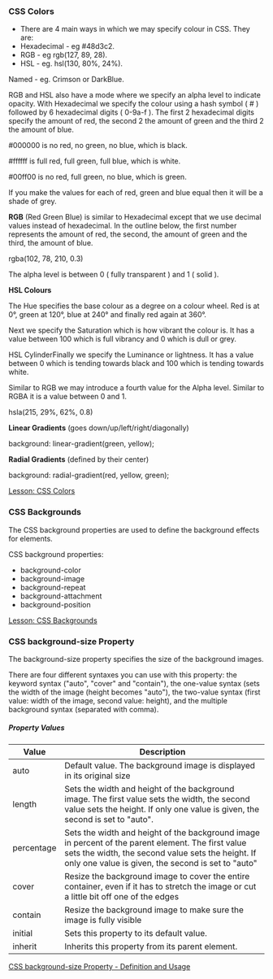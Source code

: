 ### CSS Colors
- There are 4 main ways in which we may specify colour in CSS. They are:
- Hexadecimal - eg #48d3c2.
- RGB - eg rgb(127, 89, 28).
- HSL - eg. hsl(130, 80%, 24%).

Named - eg. Crimson or DarkBlue.

RGB and HSL also have a mode where we specify an alpha level to indicate opacity.
With Hexadecimal we specify the colour using a hash symbol ( \# ) followed by 6 hexadecimal digits ( 0-9a-f ). 
The first 2 hexadecimal digits specify the amount of red, the second 2 the amount of green and the third 2 the amount of blue.

\#000000 is no red, no green, no blue, which is black.

\#ffffff is full red, full green, full blue, which is white.

\#00ff00 is no red, full green, no blue, which is green.

If you make the values for each of red, green and blue equal then it will be a shade of grey.

**RGB** (Red Green Blue) is similar to Hexadecimal except that we use decimal values instead of hexadecimal. In the outline below, the first number represents the amount of red, the second, the amount of green and the third, the amount of blue.

rgba(102, 78, 210, 0.3)

The alpha level is between 0 ( fully transparent ) and 1 ( solid ).

**HSL Colours**

The Hue specifies the base colour as a degree on a colour wheel. Red is at 0°, green at 120°, blue at 240° and finally red again at 360°.

Next we specify the Saturation which is how vibrant the colour is. It has a value between 100 which is full vibrancy and 0 which is dull or grey.

HSL CylinderFinally we specify the Luminance or lightness. It has a value between 0 which is tending towards black and 100 which is tending towards white.

Similar to RGB we may introduce a fourth value for the Alpha level. Similar to RGBA it is a value between 0 and 1.

hsla(215, 29%, 62%, 0.8)

**Linear Gradients** (goes down/up/left/right/diagonally)

  background: linear-gradient(green, yellow);

**Radial Gradients** (defined by their center)

  background: radial-gradient(red, yellow, green);


[Lesson: CSS Colors](https://www.w3schools.com/css/css_colors.asp)


### CSS Backgrounds

The CSS background properties are used to define the background effects for elements.

CSS background properties:

- background-color
- background-image
- background-repeat
- background-attachment
- background-position

[Lesson: CSS Backgrounds](https://www.w3schools.com/css/css_background.asp)

### CSS background-size Property

The background-size property specifies the size of the background images.

There are four different syntaxes you can use with this property: the keyword syntax ("auto", "cover" and "contain"), the one-value syntax (sets the width of the image (height becomes "auto"), the two-value syntax (first value: width of the image, second value: height), and the multiple background syntax (separated with comma).

##### Property Values

Value | Description
--- | ---
auto | Default value. The background image is displayed in its original size
length | Sets the width and height of the background image. The first value sets the width, the second value sets the height. If only one value is given, the second is set to "auto".
percentage| Sets the width and height of the background image in percent of the parent element. The first value sets the width, the second value sets the height. If only one value is given, the second is set to "auto"	
cover	| Resize the background image to cover the entire container, even if it has to stretch the image or cut a little bit off one of the edges	
contain	| Resize the background image to make sure the image is fully visible	
initial	| Sets this property to its default value.	
inherit	| Inherits this property from its parent element.

[CSS background-size Property - Definition and Usage](https://www.w3schools.com/cssref/css3_pr_background-size.asp)
